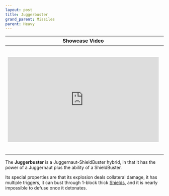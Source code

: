 ```yaml
---
layout: post
title: Juggerbuster
grand_parent: Missiles
parent: Heavy
---
```


| Showcase Video | Statistics |
| --- | --- |
| <iframe width="480" height="270" src="https://www.youtube.com/embed/J6D6TDm7_Gc?list=PLPke2IloqMPrpmS_RpVvR0-dRQ_0zRC1g" title="YouTube video player" frameborder="0" allow="accelerometer; autoplay; clipboard-write; encrypted-media; gyroscope; picture-in-picture" allowfullscreen></iframe> | **TNT Count:** 32<br><br>**Speed:** 1.7 m/s<br><br>**Dimensions:** 17x3x3<br><br>**Difficulty of Riding:** Easy<br><br>**Category:** Heavy<br><br>**Created by:** Chronos22

The **Juggerbuster** is a Juggernaut-ShieldBuster hybrid, in that it has the power of a Juggernaut plus the ability of a ShieldBuster.

Its special properties are that its explosion deals collateral damage, it has multiple triggers, it can bust through 1-block thick [Shields](https://zeroniaserver.github.io/RocketRidersWiki/utilities/shield), and it is nearly impossible to defuse once it detonates.